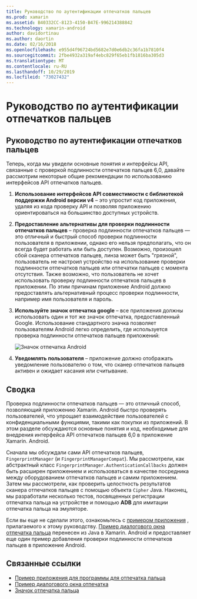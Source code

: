 ```yaml
---
title: Руководство по аутентификации отпечатков пальцев
ms.prod: xamarin
ms.assetid: B40332CC-8123-4150-B47E-996214388842
ms.technology: xamarin-android
author: davidortinau
ms.author: daortin
ms.date: 02/16/2018
ms.openlocfilehash: e955d4f96724bd5682e7d0e6db2c36fa1b7810f4
ms.sourcegitcommit: 2fbe4932a319af4ebc829f65eb1fb1816ba305d3
ms.translationtype: MT
ms.contentlocale: ru-RU
ms.lasthandoff: 10/29/2019
ms.locfileid: "73027432"
---
```

# <a name="fingerprint-authentication-guidance"></a>Руководство по аутентификации отпечатков пальцев

## <a name="fingerprint-authentication-guidance"></a>Руководство по аутентификации отпечатков пальцев

Теперь, когда мы увидели основные понятия и интерфейсы API, связанные с проверкой подлинности отпечатков пальцев 6,0, давайте рассмотрим некоторые общие рекомендации по использованию интерфейсов API отпечатков пальцев.

1. **Использование интерфейсов API совместимости с библиотекой поддержки Android версии v4** &ndash; это упростит код приложения, удаляя из кода проверку API и позволяя приложению ориентироваться на большинство доступных устройств.
2. **Предоставление альтернативы для проверки подлинности отпечатков пальцев** &ndash; проверка подлинности отпечатков пальцев — это отличный и быстрый способ проверки подлинности пользователя в приложении, однако его нельзя предполагать, что он всегда будет работать или быть доступен. Возможно, произошел сбой сканера отпечатков пальцев, линза может быть "грязной", пользователь не настроил устройство на использование проверки подлинности отпечатков пальцев или отпечатки пальцев с момента отсутствия. Также возможно, что пользователь не хочет использовать проверку подлинности отпечатков пальцев в приложении. По этим причинам приложение Android должно предоставлять альтернативный процесс проверки подлинности, например имя пользователя и пароль.
3. **Используйте значок отпечатка google** &ndash; все приложения должны использовать один и тот же значок отпечатка, предоставленный Google. Использование стандартного значка позволяет пользователям Android легко определить, где используется проверка подлинности отпечатков пальцев приложений: 
    
    ![Значок отпечатка Android](summary-images/ic-fp-40px.png)
    
4. **Уведомлять пользователя** &ndash; приложение должно отображать уведомление пользователю о том, что сканер отпечатков пальцев активен и ожидает касания или считывание. 

## <a name="summary"></a>Сводка

Проверка подлинности отпечатков пальцев — это отличный способ, позволяющий приложению Xamarin. Android быстро проверять пользователей, что упрощает взаимодействие пользователей с конфиденциальными функциями, такими как покупки из приложений. В этом разделе обсуждаются основные понятия и код, необходимые для внедрения интерфейса API отпечатков пальцев 6,0 в приложение Xamarin. Android.

Сначала мы обсуждали сами API отпечатков пальцев, `FingerprintManager` (и `FingerprintManagerCompat`). Мы рассмотрели, как абстрактный класс `FingerprintManager.AuthenticationCallbacks` должен быть расширен приложением и использоваться в качестве посредника между оборудованием отпечатков пальцев и самим приложением. Затем мы рассмотрели, как проверить целостность результатов сканера отпечатков пальцев с помощью объекта `Cipher` Java. Наконец, мы разработали несколько тестов, посвященных регистрации отпечатка пальца на устройстве и помощью **ADB** для имитации отпечатка пальца на эмуляторе. 

Если вы еще не сделали этого, ознакомьтесь с [примером приложения](https://github.com/xamarin/monodroid-samples/tree/master/FingerprintGuide) , прилагаемого к этому руководству. [Пример диалогового окна отпечатка пальца](https://docs.microsoft.com/samples/xamarin/monodroid-samples/android-m-fingerprintdialog) перенесен из Java в Xamarin. Android и предоставляет еще один пример добавления проверки подлинности отпечатков пальцев в приложение Android.

## <a name="related-links"></a>Связанные ссылки

- [Пример приложения для программы для отпечатка пальца](https://github.com/xamarin/monodroid-samples/tree/master/FingerprintGuide)
- [Пример диалогового окна отпечатка](https://docs.microsoft.com/samples/xamarin/monodroid-samples/android-m-fingerprintdialog)
- [Значок отпечатка пальца](https://raw.githubusercontent.com/xamarin/monodroid-samples/master/FingerprintGuide/FingerprintSampleApp/Resources/drawable-hdpi/ic_fp_40px.png)
